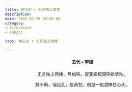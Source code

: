 ```yaml
---
title: 相见欢 • 无言独上西楼
description:
date: 2022-06-29 00:00:00
category:
- literature
- songci

tags: 相见欢 • 无言独上西楼

---
```


<div id="poem-author">
    五代 • 李煜
</div>
<div id="poem-body">
<p class="poem-paragraph">无言独上西楼，月如钩。寂寞梧桐深院锁清秋。</p>
<p class="poem-paragraph">剪不断，理还乱，是离愁。别是一般滋味在心头。</p>

</div>

<style>

#poem-author {
    width: 100%;
    text-align: center;
    margin: 20px 0;
    font-weight: bold;
}
#poem-body {
    width: 100%;
    text-align: center;
}
.poem-paragraph {
    font-family: "仿宋"
}

</style>